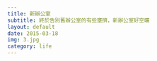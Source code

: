 ```yaml
---
title: 新辦公室
subtitle: 終於告別舊辦公室的有些壅擠，新辦公室好空曠
layout: default
date: 2015-03-18
img: 3.jpg
category: life
---
```


